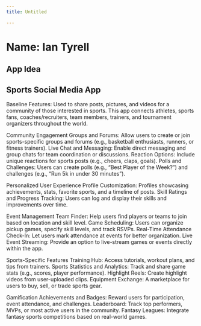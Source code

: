 ```yaml
---
title: Untitled

---
```


# Name: Ian Tyrell

## App Idea

##  Sports Social Media App

Baseline Features: Used to share posts, pictures, and videos for a community of those interested in sports. This app connects athletes, sports fans, coaches/recruiters, team members, trainers, and tournament organizers throughout the world.

Community Engagement Groups and Forums: Allow users to create or join sports-specific groups and forums (e.g., basketball enthusiasts, runners, or fitness trainers). Live Chat and Messaging: Enable direct messaging and group chats for team coordination or discussions. Reaction Options: Include unique reactions for sports posts (e.g., cheers, claps, goals). Polls and Challenges: Users can create polls (e.g., “Best Player of the Week?”) and challenges (e.g., “Run 5k in under 30 minutes”).

Personalized User Experience Profile Customization: Profiles showcasing achievements, stats, favorite sports, and a timeline of posts. Skill Ratings and Progress Tracking: Users can log and display their skills and improvements over time.

Event Management Team Finder: Help users find players or teams to join based on location and skill level. Game Scheduling: Users can organize pickup games, specify skill levels, and track RSVPs. Real-Time Attendance Check-In: Let users mark attendance at events for better organization. Live Event Streaming: Provide an option to live-stream games or events directly within the app.

Sports-Specific Features Training Hub: Access tutorials, workout plans, and tips from trainers. Sports Statistics and Analytics: Track and share game stats (e.g., scores, player performance). Highlight Reels: Create highlight videos from user-uploaded clips. Equipment Exchange: A marketplace for users to buy, sell, or trade sports gear.

Gamification Achievements and Badges: Reward users for participation, event attendance, and challenges. Leaderboard: Track top performers, MVPs, or most active users in the community. Fantasy Leagues: Integrate fantasy sports competitions based on real-world games.